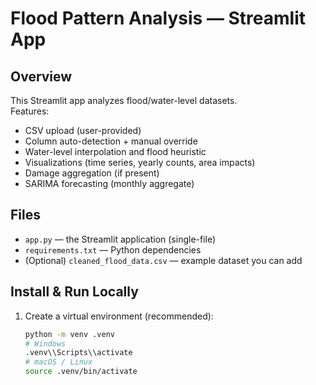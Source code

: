 # Flood Pattern Analysis — Streamlit App

## Overview
This Streamlit app analyzes flood/water-level datasets.  
Features:
- CSV upload (user-provided)
- Column auto-detection + manual override
- Water-level interpolation and flood heuristic
- Visualizations (time series, yearly counts, area impacts)
- Damage aggregation (if present)
- SARIMA forecasting (monthly aggregate)

## Files
- `app.py` — the Streamlit application (single-file)
- `requirements.txt` — Python dependencies
- (Optional) `cleaned_flood_data.csv` — example dataset you can add

## Install & Run Locally
1. Create a virtual environment (recommended):
   ```bash
   python -m venv .venv
   # Windows
   .venv\\Scripts\\activate
   # macOS / Linux
   source .venv/bin/activate
